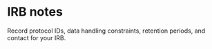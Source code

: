 # IRB notes

Record protocol IDs, data handling constraints, retention periods, and contact for your IRB.
